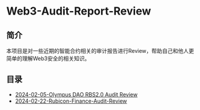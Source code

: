 # Web3-Audit-Report-Review

## 简介
本项目是对一些近期的智能合约相关的审计报告进行Review，帮助自己和他人更简单的理解Web3安全的相关知识。

## 目录

- [2024-02-05-Olympus DAO RBS2.0 Audit Review](./2024-02-05-Olympus_RBS2.0_Audit_Review.md)
- [2024-02-22-Rubicon-Finance-Audit-Review](./2024-02-22-Rubicon-Finance-Audit-Review.md)
